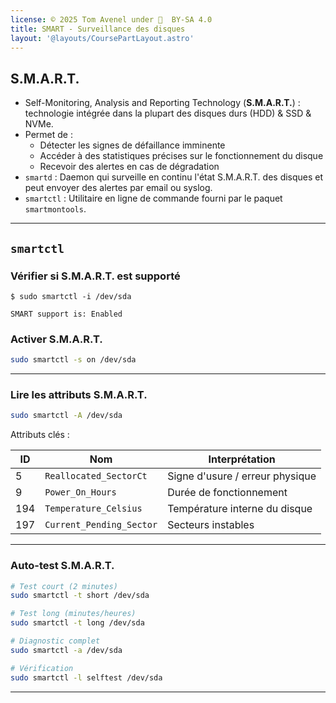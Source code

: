 ```yaml
---
license: © 2025 Tom Avenel under 󰵫  BY-SA 4.0
title: SMART - Surveillance des disques
layout: '@layouts/CoursePartLayout.astro'
---
```


## S.M.A.R.T.

- Self-Monitoring, Analysis and Reporting Technology (**S.M.A.R.T.**) : technologie intégrée dans la plupart des disques durs (HDD) & SSD & NVMe.
- Permet de :
  - Détecter les signes de défaillance imminente
  - Accéder à des statistiques précises sur le fonctionnement du disque
  - Recevoir des alertes en cas de dégradation
- `smartd` : Daemon qui surveille en continu l'état S.M.A.R.T. des disques et peut envoyer des alertes par email ou syslog.
- `smartctl` : Utilitaire en ligne de commande fourni par le paquet `smartmontools`.

---

## `smartctl`

### Vérifier si S.M.A.R.T. est supporté

```console
$ sudo smartctl -i /dev/sda

SMART support is: Enabled
```

### Activer S.M.A.R.T.

```sh
sudo smartctl -s on /dev/sda
```

---

### Lire les attributs S.M.A.R.T.

```sh
sudo smartctl -A /dev/sda
```

Attributs clés :

| ID  | Nom                      | Interprétation                  |
| --- | ------------------------ | ------------------------------- |
| 5   | `Reallocated_SectorCt`    | Signe d'usure / erreur physique |
| 9   | `Power_On_Hours`         | Durée de fonctionnement         |
| 194 | `Temperature_Celsius`     | Température interne du disque   |
| 197 | `Current_Pending_Sector` | Secteurs instables              |


---

### Auto-test S.M.A.R.T.

```sh
# Test court (2 minutes)
sudo smartctl -t short /dev/sda

# Test long (minutes/heures)
sudo smartctl -t long /dev/sda

# Diagnostic complet
sudo smartctl -a /dev/sda

# Vérification
sudo smartctl -l selftest /dev/sda
```

---

